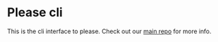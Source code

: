 # Please cli

This is the cli interface to please.
Check out our [main repo](https://github.com/pleasecmd/please) for more info.
